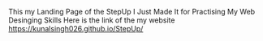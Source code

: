 This my Landing Page of the StepUp
I Just Made It for Practising My Web Desinging Skills
Here is the link of the my website 
https://kunalsingh026.github.io/StepUp/